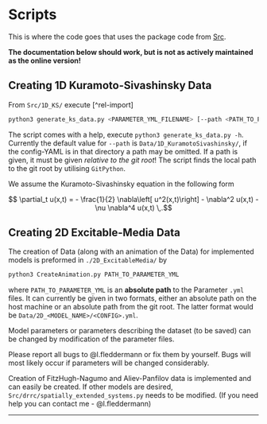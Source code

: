 # Scripts

This is where the code goes that uses the package code from [Src](../Src/drrc/).

**The documentation below should work, but is not as actively maintained as the online version!**

## Creating 1D Kuramoto-Sivashinsky Data 
From `Src/1D_KS/` execute [^rel-import]
```bash
python3 generate_ks_data.py <PARAMETER_YML_FILENAME> [--path <PATH_TO_PARAMETER_YML>]
```
The script comes with a help, execute `python3 generate_ks_data.py -h`.
Currently the default value for `--path` is `Data/1D_KuramotoSivashinsky/`, if the config-YAML is in that directory a path may be omitted.
If a path is given, it must be given *relative to the git root*! 
The script finds the local path to the git root by utilising `GitPython`.

We assume the Kuramoto-Sivashinsky equation in the following form
```math
    \partial_t u(x,t) = - \frac{1}{2} \nabla\left[ u^2(x,t)\right] - \nabla^2 u(x,t) - \nu \nabla^4 u(x,t) \,.
```


## Creating 2D Excitable-Media Data

The creation of Data (along with an animation of the Data) for implemented models is preformed in `./2D_ExcitableMedia/` by 
```bash
python3 CreateAnimation.py PATH_TO_PARAMETER_YML
```
where `PATH_TO_PARAMETER_YML` is an **absolute path** to the Parameter `.yml` files. 
It can currently be given in two formats, either an absolute path on the host machine or an absolute path from the git root.
The latter format would be `Data/2D_<MODEL_NAME>/<CONFIG>.yml`.

Model parameters or parameters describing the dataset (to be saved) can be changed by modification of the parameter files.

Please report all bugs to @l.fleddermann or fix them by yourself. 
Bugs will most likely occur if parameters will be changed considerably. 

Creation of FitzHugh-Nagumo and Aliev-Panfilov data is implemented and can easily be created.
If other models are desired, `Src/drrc/spatially_extended_systems.py` needs to be modified.
(If you need help you can contact me - @l.fleddermann)


---
